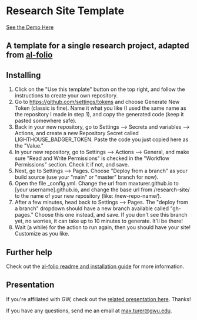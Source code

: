 # Research Site Template

[See the Demo Here](https://maxturer.github.io/research-site)

## A template for a single research project, adapted from [al-folio](https://alshedivat.github.io/al-folio/)

## Installing

1. Click on the "Use this template" button on the top right, and follow the instructions to create your own repository.
2. Go to https://github.com/settings/tokens and choose Generate New Token (classic is fine). Name it what you like (I used the same name as the repository I made in step 1), and copy the generated code (keep it pasted somewhere safe).
3. Back in your new repository, go to Settings --> Secrets and variables --> Actions, and create a new Repository Secret called LIGHTHOUSE_BADGER_TOKEN. Paste the code you just copied here as the "Value."
4. In your new repository, go to Settings --> Actions --> General, and make sure "Read and Write Permissions" is checked in the "Workflow Permissions" section. Check it if not, and save.
6. Next, go to Settings --> Pages. Choose "Deploy from a branch" as your build source (use your "main" or "master" branch for now).
5. Open the file _config.yml. Change the url from maxturer.github.io to [your username].github.io, and change the base url from /research-site/ to the name of your new repository (like: /new-repo-name/).
6. After a few minutes, head back to Settings --> Pages. The "deploy from a branch" dropdown should have a new branch available called "gh-pages." Choose this one instead, and save. If you don't see this branch yet, no worries, it can take up to 10 minutes to generate. It'll be there!
7. Wait (a while) for the action to run again, then you should have your site! Customize as you like.

## Further help

Check out the [al-folio readme and installation guide](https://github.com/alshedivat/al-folio) for more information.

## Presentation

If you're affiliated with GW, check out the [related presentation here](https://docs.google.com/presentation/d/1Gw3RLyDeMVuOPn7OlrnMHEVobKUDLkqXxGfVxUhRuYg). Thanks!

If you have any questions, send me an email at [max.turer@gwu.edu](mailto:max.turer@gwu.edu).
